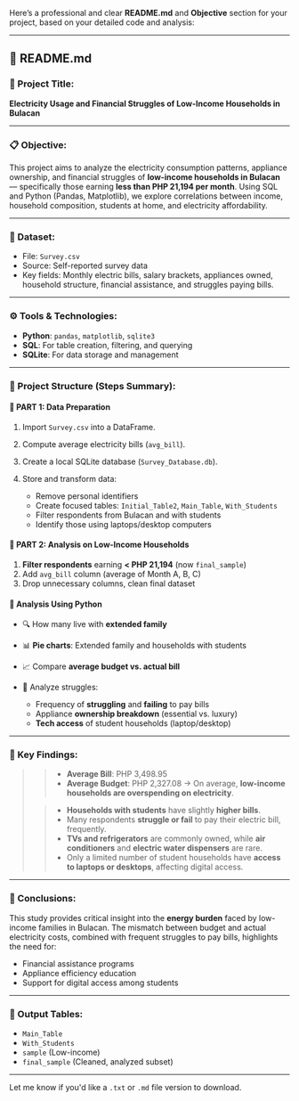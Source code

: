 Here’s a professional and clear **README.md** and **Objective** section for your project, based on your detailed code and analysis:

---

## 📝 README.md

### 📌 Project Title:

**Electricity Usage and Financial Struggles of Low-Income Households in Bulacan**

---

### 📋 Objective:

This project aims to analyze the electricity consumption patterns, appliance ownership, and financial struggles of **low-income households in Bulacan** — specifically those earning **less than PHP 21,194 per month**. Using SQL and Python (Pandas, Matplotlib), we explore correlations between income, household composition, students at home, and electricity affordability.

---

### 📂 Dataset:

* File: `Survey.csv`
* Source: Self-reported survey data
* Key fields: Monthly electric bills, salary brackets, appliances owned, household structure, financial assistance, and struggles paying bills.

---

### ⚙️ Tools & Technologies:

* **Python**: `pandas`, `matplotlib`, `sqlite3`
* **SQL**: For table creation, filtering, and querying
* **SQLite**: For data storage and management

---

### 🧱 Project Structure (Steps Summary):

#### 🔹 **PART 1: Data Preparation**

1. Import `Survey.csv` into a DataFrame.
2. Compute average electricity bills (`avg_bill`).
3. Create a local SQLite database (`Survey_Database.db`).
4. Store and transform data:

   * Remove personal identifiers
   * Create focused tables: `Initial_Table2`, `Main_Table`, `With_Students`
   * Filter respondents from Bulacan and with students
   * Identify those using laptops/desktop computers

#### 🔹 **PART 2: Analysis on Low-Income Households**

1. **Filter respondents** earning **< PHP 21,194** (now `final_sample`)
2. Add `avg_bill` column (average of Month A, B, C)
3. Drop unnecessary columns, clean final dataset

#### 🔹 **Analysis Using Python**

* 🔍 How many live with **extended family**
* 📊 **Pie charts**: Extended family and households with students
* 📈 Compare **average budget vs. actual bill**
* 🧮 Analyze struggles:

  * Frequency of **struggling** and **failing** to pay bills
  * Appliance **ownership breakdown** (essential vs. luxury)
  * **Tech access** of student households (laptop/desktop)

---

### 🔎 Key Findings:

> > * **Average Bill**: PHP 3,498.95
> > * **Average Budget**: PHP 2,327.08
> >   → On average, **low-income households are overspending on electricity**.
>
> > * **Households with students** have slightly **higher bills**.
> > * Many respondents **struggle or fail** to pay their electric bill, frequently.
> > * **TVs and refrigerators** are commonly owned, while **air conditioners** and **electric water dispensers** are rare.
> > * Only a limited number of student households have **access to laptops or desktops**, affecting digital access.

---

### 📎 Conclusions:

This study provides critical insight into the **energy burden** faced by low-income families in Bulacan. The mismatch between budget and actual electricity costs, combined with frequent struggles to pay bills, highlights the need for:

* Financial assistance programs
* Appliance efficiency education
* Support for digital access among students

---

### 📁 Output Tables:

* `Main_Table`
* `With_Students`
* `sample` (Low-income)
* `final_sample` (Cleaned, analyzed subset)

---

Let me know if you'd like a `.txt` or `.md` file version to download.
